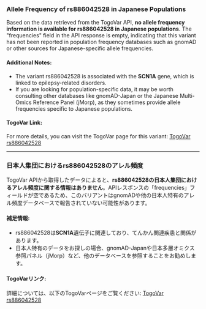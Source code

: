 ### Allele Frequency of rs886042528 in Japanese Populations

Based on the data retrieved from the TogoVar API, **no allele frequency information is available for rs886042528 in Japanese populations**. The "frequencies" field in the API response is empty, indicating that this variant has not been reported in population frequency databases such as gnomAD or other sources for Japanese-specific allele frequencies.

#### Additional Notes:
- The variant rs886042528 is associated with the **SCN1A** gene, which is linked to epilepsy-related disorders.
- If you are looking for population-specific data, it may be worth consulting other databases like gnomAD-Japan or the Japanese Multi-Omics Reference Panel (jMorp), as they sometimes provide allele frequencies specific to Japanese populations.

#### TogoVar Link:
For more details, you can visit the TogoVar page for this variant: [TogoVar rs886042528](https://identifiers.org/dbsnp/rs886042528)

---

### 日本人集団におけるrs886042528のアレル頻度

TogoVar APIから取得したデータによると、**rs886042528の日本人集団におけるアレル頻度に関する情報はありません**。APIレスポンスの「frequencies」フィールドが空であるため、このバリアントはgnomADや他の日本人特有のアレル頻度データベースで報告されていない可能性があります。

#### 補足情報:
- rs886042528は**SCN1A**遺伝子に関連しており、てんかん関連疾患と関係があります。
- 日本人特有のデータをお探しの場合、gnomAD-Japanや日本多層オミクス参照パネル（jMorp）など、他のデータベースを参照することをお勧めします。

#### TogoVarリンク:
詳細については、以下のTogoVarページをご覧ください: [TogoVar rs886042528](https://identifiers.org/dbsnp/rs886042528)
